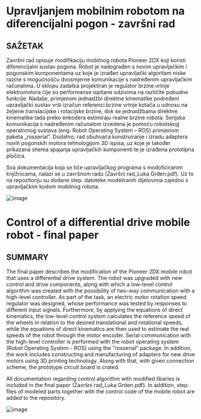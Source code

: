 # Upravljanjem mobilnim robotom na diferencijalni pogon - završni rad

## SAŽETAK

Završni rad opisuje modifikaciju mobilnog robota Pioneer 2DX koji koristi diferencijalni sustav pogona. Robot je nadograđen s novim upravljačkim i pogonskim komponentama uz koje je izrađen upravljački algoritam niske razine s mogućnošću dvosmjerne komunikacije s nadređenim upravljačkim računalima. U sklopu zadatka projektiran je regulator brzine vrtnje elektromotora čije su performanse ispitane odzivima na različite pobudne funkcije. Nadalje, primjenom jednadžbi direktne kinematike podređeni upravljački sustav vrši izračun referenci brzine vrtnje kotača u odnosu na željene translacijske i rotacijske brzine, dok se jednadžbama direktne kinematike tada preko enkodera estimiraju realne brzine robota. Serijska komunikacija s nadređenim računalom izvedena je pomoću robotskog operativnog sustava (eng. Robot Operating System – ROS) primjenom paketa „rosserial“. Dodatno, rad obuhvaća konstruiranje i izradu adaptera novih pogonskih motora tehnologijom 3D ispisa, uz koje je također prikazana shema spajanja upravljačkih komponenti te je izrađena prototipna pločica.

Sva dokumentacija koja se tiče upravljačkog programa s modoficiranim knjižnicama, nalazi se u završnom radu (Završni rad_Luka Grden.pdf). Uz to na repozitoriju su dodane
step. datoteke modeliranih dijelovima zajedno s upravljačkim kodom mobilnog robota.

![image](https://user-images.githubusercontent.com/38221332/191283752-9b0b1979-6e6c-41b1-b66d-9a9960cacd47.png) 

# Control of a differential drive mobile robot - final paper

## SUMMARY

The final paper describes the modification of the Pioneer 2DX mobile robot that uses a differential drive system. The robot was upgraded with new control and drive components, along with which a low-level control algorithm was created with the possibility of two-way communication with  a high-level controller. As part of the task, an electric motor rotation speed regulator was designed, whose performance was tested by responses to different input signals. Furthermore, by applying the equations of direct kinematics, the low-level control system calculates the reference speed of the wheels in relation to the desired translational and rotational speeds, while the equations of direct kinematics are then used to estimate the real speeds of the robot through the motor encoder. Serial communication with the high-level controller is performed with the robot operating system (Robot Operating System - ROS) using the "rosserial" package. In addition, the work includes constructing and manufacturing of adapters for new drive motors using 3D printing technology. Along with that, with  given connection scheme, the prototype circuit board is crated.

All documentation regarding control algorithm with modified libaries is included in the final paper (Završni rad_Luka Grden.pdf). In addition, step. files of modeled parts together with the control code of the mobile robot are added to the repository.

![image](https://user-images.githubusercontent.com/38221332/191283878-94891de8-01d4-44f4-9aaf-74372840a42a.png)

